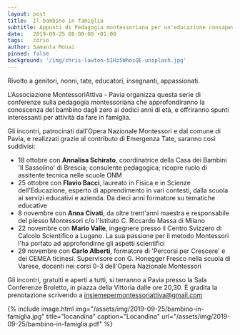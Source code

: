 ```yaml
---
layout: post
title:  Il bambino in famiglia
subtitle: Appunti di Pedagogia montessoriana per un'educazione consapevole e attenta ai bisogni del bambino
date:   2019-09-25 08:00:00 +01:00
tags:   corso
author: Samanta Monai
pinned: false
background: '/img/chris-lawton-5IHz5WhosQE-unsplash.jpg'
---
```


Rivolto a genitori, nonni, tate, educatori, insegnanti, appassionati.

L’Associazione MontessoriAttiva - Pavia organizza questa serie di conferenze sulla pedagogia montessoriana che approfondiranno la conoscenza del bambino dagli zero ai dodici anni di età, e offriranno spunti interessanti per attività da fare in famiglia.

Gli incontri, patrocinati dall'Opera Nazionale Montessori e dal comune di Pavia, e realizzati grazie al contributo di Emergenza Tate, saranno così suddivisi:

- 18 ottobre con **Annalisa Schirato**, coordinatrice della Casa dei Bambini 'Il Sassolino' di Brescia; consulente pedagogica; ricopre ruolo di assitente tecnica nelle scuole ONM
- 25 ottobre con **Flavio Bacci**, laureato in Fisica e in Scienze dell'Educazione, esperto di apprendimento in vari contesti, dalla scuola ai servizi educativi e azienda. Da dieci anni formatore su tematiche educative
- 8 novembre con **Anna Civati**, da oltre trent'anni maestra e responsabile del plesso Montessori c/o l'Istituto C. Riccardo Massa di Milano
- 22 novembre con **Mario Valle**, ingegnere presso il Centro Svizzero di Calcolo Scientifico a Lugano. La sua passione per il metodo Montessori l'ha portato ad approfondirne gli aspetti scientifici
- 29 novembre con **Carlo Alberti**, formatore di 'Percorsi per Crescere' e dei CEMEA ticinesi. Supervisore con G. Honegger Fresco nella scuola di Varese, docenti nei corsi 0-3 dell'Opera Nazionale Montessori

Gli incontri, gratuiti e aperti a tutti, si terranno a Pavia presso la Sala Conferenze Broletto, in piazza della Vittoria dalle ore 20,30.
È gradita la prenotazione scrivendo a [insiemepermontessoriattiva@gmail.com](mailto:insiemepermontessoriattiva@gmail.com)



{% include image.html img="/assets/img/2019-09-25/bambino-in-famiglia.jpg" title="locandina" caption="Locandina" url="/assets/img/2019-09-25/bambino-in-famiglia.pdf" %}
